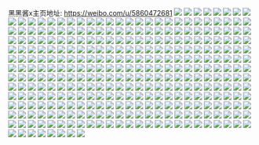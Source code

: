 黑黑酱x主页地址: https://weibo.com/u/5860472681 
![](https://wx4.sinaimg.cn/mw2000/006oBWEVly1h90r5mf14vj31kx2dce81.jpg) 
![](https://wx4.sinaimg.cn/mw2000/006oBWEVly1h90r5nqcfbj31kx2dcb29.jpg) 
![](https://wx4.sinaimg.cn/mw2000/006oBWEVly1h90r5p3q2qj31kx2dc1kx.jpg) 
![](https://wx4.sinaimg.cn/mw2000/006oBWEVly1h90r5l492dj31671r9e0w.jpg) 
![](https://wx4.sinaimg.cn/mw2000/006oBWEVly1h90r5qmmrlj31kx2dcu0x.jpg) 
![](https://wx4.sinaimg.cn/mw2000/006oBWEVly1h90r5rwih1j31kx2dcb29.jpg) 
![](https://wx4.sinaimg.cn/mw2000/006oBWEVly1h90r5tizcmj31kx2dcb29.jpg) 
![](https://wx4.sinaimg.cn/mw2000/006oBWEVly1h90r5v600ij31kx2dchdt.jpg) 
![](https://wx4.sinaimg.cn/mw2000/006oBWEVly1h90r5wo2c5j31kx2dcb29.jpg) 
![](https://wx4.sinaimg.cn/mw2000/006oBWEVly1h8y9wch7ifj30sp18pthv.jpg) 
![](https://wx4.sinaimg.cn/mw2000/006oBWEVly1h8y9wcy1pqj30q3156al0.jpg) 
![](https://wx4.sinaimg.cn/mw2000/006oBWEVly1h8s3oopva9j30u01hcqke.jpg) 
![](https://wx4.sinaimg.cn/mw2000/006oBWEVly1h8qaakqudrj315n1jjk6k.jpg) 
![](https://wx4.sinaimg.cn/mw2000/006oBWEVly1h8m4sv3pxvj31o0280qv5.jpg) 
![](https://wx4.sinaimg.cn/mw2000/006oBWEVly1h8m4swnwv5j31o0280u0x.jpg) 
![](https://wx4.sinaimg.cn/mw2000/006oBWEVly1h8m4stdvn9j31o0280qv5.jpg) 
![](https://wx4.sinaimg.cn/mw2000/006oBWEVly1h8fn76sav5j31pr2ac7wi.jpg) 
![](https://wx4.sinaimg.cn/mw2000/006oBWEVly1h818fxtm4qj31s02dcx6p.jpg) 
![](https://wx4.sinaimg.cn/mw2000/006oBWEVly1h818fztl8tj31s02dcu0x.jpg) 
![](https://wx4.sinaimg.cn/mw2000/006oBWEVly1h818g22qyij31s02dcnpd.jpg) 
![](https://wx4.sinaimg.cn/mw2000/006oBWEVly1h7u7a7klhlj31s02dcu0y.jpg) 
![](https://wx4.sinaimg.cn/mw2000/006oBWEVly1h7mr6ggll6j31s02dc7wh.jpg) 
![](https://wx4.sinaimg.cn/mw2000/006oBWEVly1h7mr6f7setj31o0280u0x.jpg) 
![](https://wx4.sinaimg.cn/mw2000/006oBWEVly1h7mr6gr1gqj31s02dc4ge.jpg) 
![](https://wx4.sinaimg.cn/mw2000/006oBWEVly1h7mr6icjx8j30zk0k0gpz.jpg) 
![](https://wx4.sinaimg.cn/mw2000/006oBWEVly1h769qpvgm5j31s02dcwnj.jpg) 
![](https://wx4.sinaimg.cn/mw2000/006oBWEVly1h769ql0ik8j31s02dc492.jpg) 
![](https://wx4.sinaimg.cn/mw2000/006oBWEVly1h73kpv6df4j31s02dcqv5.jpg) 
![](https://wx4.sinaimg.cn/mw2000/006oBWEVly1h73kpswprkj31401hcasj.jpg) 
![](https://wx4.sinaimg.cn/mw2000/006oBWEVly1h73kq2b0u7j33402c01ky.jpg) 
![](https://wx4.sinaimg.cn/mw2000/006oBWEVly1h704j5s9koj31rz2dce82.jpg) 
![](https://wx4.sinaimg.cn/mw2000/006oBWEVly1h704j9i44fj31s02dckjl.jpg) 
![](https://wx4.sinaimg.cn/mw2000/006oBWEVly1h704jg3nzwj31s02dcu0z.jpg) 
![](https://wx4.sinaimg.cn/mw2000/006oBWEVly1h704j4q4wmj31jf21wtmj.jpg) 
![](https://wx4.sinaimg.cn/mw2000/006oBWEVly1h704jitdfsj31s02dcu0x.jpg) 
![](https://wx4.sinaimg.cn/mw2000/006oBWEVly1h704jcckfej31s02dcnpd.jpg) 
![](https://wx4.sinaimg.cn/mw2000/006oBWEVly1h704jm7e60j32c0340npe.jpg) 
![](https://wx4.sinaimg.cn/mw2000/006oBWEVly1h704jzhx0ej31mf25znpg.jpg) 
![](https://wx4.sinaimg.cn/mw2000/006oBWEVly1h6xqulpdjbj31s02dcahh.jpg) 
![](https://wx4.sinaimg.cn/mw2000/006oBWEVly1h6xqumddvoj31r82cbb29.jpg) 
![](https://wx4.sinaimg.cn/mw2000/006oBWEVly1h6xqusv01uj31s02dcjzt.jpg) 
![](https://wx4.sinaimg.cn/mw2000/006oBWEVly1h6xqup5tbmj31s02dc79b.jpg) 
![](https://wx4.sinaimg.cn/mw2000/006oBWEVly1h6xqur32ntj31s02dcnpd.jpg) 
![](https://wx4.sinaimg.cn/mw2000/006oBWEVly1h6xqujgkntj31q02aozr5.jpg) 
![](https://wx4.sinaimg.cn/mw2000/006oBWEVly1h6xquy9h9jj31s02dcwk9.jpg) 
![](https://wx4.sinaimg.cn/mw2000/006oBWEVly1h6xquu0wfdj31tr2fon2q.jpg) 
![](https://wx4.sinaimg.cn/mw2000/006oBWEVly1h6p6t4byyfj31ro2dcnpe.jpg) 
![](https://wx4.sinaimg.cn/mw2000/006oBWEVly1h6mndohxuij31s02dcanj.jpg) 
![](https://wx4.sinaimg.cn/mw2000/006oBWEVly1h6mndhmhfsj31s02dcqv6.jpg) 
![](https://wx4.sinaimg.cn/mw2000/006oBWEVly1h6mndq4lckj31s02dcu0x.jpg) 
![](https://wx4.sinaimg.cn/mw2000/006oBWEVly1h6mndrkxadj316o14w79l.jpg) 
![](https://wx4.sinaimg.cn/mw2000/006oBWEVly1h6lcu9twvyj31s02dckjl.jpg) 
![](https://wx4.sinaimg.cn/mw2000/006oBWEVly1h6lcu9bx3yj313a1gck0b.jpg) 
![](https://wx4.sinaimg.cn/mw2000/006oBWEVly1h6bjyebgdsj32c02c0npd.jpg) 
![](https://wx4.sinaimg.cn/mw2000/006oBWEVly1h68wwa0w41j31s02dc4qq.jpg) 
![](https://wx4.sinaimg.cn/mw2000/006oBWEVly1h68wwcienwj33402c0b2a.jpg) 
![](https://wx4.sinaimg.cn/mw2000/006oBWEVly1h68wwf41myj31s02dcx6p.jpg) 
![](https://wx4.sinaimg.cn/mw2000/006oBWEVly1h66cztu6qij30vz1bz0uw.jpg) 
![](https://wx4.sinaimg.cn/mw2000/006oBWEVly1h66czsndk7j308607rwek.jpg) 
![](https://wx4.sinaimg.cn/mw2000/006oBWEVly1h64e5zllsxj30wi0aaacf.jpg) 
![](https://wx4.sinaimg.cn/mw2000/006oBWEVly1h5zf3fugpoj31671katdw.jpg) 
![](https://wx4.sinaimg.cn/mw2000/006oBWEVly1h5xh52frwij30da0570sq.jpg) 
![](https://wx4.sinaimg.cn/mw2000/006oBWEVly1h5x6x7j1cjj31s02dctve.jpg) 
![](https://wx4.sinaimg.cn/mw2000/006oBWEVly1h5x6x81kouj31s02dc7wh.jpg) 
![](https://wx4.sinaimg.cn/mw2000/006oBWEVly1h5vqtuqxmrj32572574pa.jpg) 
![](https://wx4.sinaimg.cn/mw2000/006oBWEVly1h5vqtv6w7hj312y0lxq3i.jpg) 
![](https://wx4.sinaimg.cn/mw2000/006oBWEVly1h5vqtxigpqj32c02c01ky.jpg) 
![](https://wx4.sinaimg.cn/mw2000/006oBWEVly1h5vqttz4blj32c02c0npe.jpg) 
![](https://wx4.sinaimg.cn/mw2000/006oBWEVly1h5vqtyjy6cj31s02dc4qq.jpg) 
![](https://wx4.sinaimg.cn/mw2000/006oBWEVly1h5vqu0bfnfj32c03407wj.jpg) 
![](https://wx4.sinaimg.cn/mw2000/006oBWEVly1h5v3d4309cj31nz280hdu.jpg) 
![](https://wx4.sinaimg.cn/mw2000/006oBWEVly1h5v3d0r5gjj31nz2804qq.jpg) 
![](https://wx4.sinaimg.cn/mw2000/006oBWEVly1h5v3d5zeu7j31nz2804qq.jpg) 
![](https://wx4.sinaimg.cn/mw2000/006oBWEVly1h5v3d8aac5j31nz2801ky.jpg) 
![](https://wx4.sinaimg.cn/mw2000/006oBWEVly1h5ss15g89yj30r8106ahy.jpg) 
![](https://wx4.sinaimg.cn/mw2000/006oBWEVly1h5ss15yd05j31s02dcb29.jpg) 
![](https://wx4.sinaimg.cn/mw2000/006oBWEVly1h5ss17uv1aj30u00u0jyw.jpg) 
![](https://wx4.sinaimg.cn/mw2000/006oBWEVly1h5ss1896b4j32dc1s0hdt.jpg) 
![](https://wx4.sinaimg.cn/mw2000/006oBWEVly1h5ss13q2yaj32dz1shkjl.jpg) 
![](https://wx4.sinaimg.cn/mw2000/006oBWEVly1h5ss1aix8wj31rz1rzx2p.jpg) 
![](https://wx4.sinaimg.cn/mw2000/006oBWEVly1h5qdykq723j31kw2dce81.jpg) 
![](https://wx4.sinaimg.cn/mw2000/006oBWEVly1h5qdyqnoh9j31iz28a7wh.jpg) 
![](https://wx4.sinaimg.cn/mw2000/006oBWEVly1h5qdynaq54j31kw2dce81.jpg) 
![](https://wx4.sinaimg.cn/mw2000/006oBWEVly1h5qdyp6q32j31kw2dc7wh.jpg) 
![](https://wx4.sinaimg.cn/mw2000/006oBWEVly1h5qdyskgtxj31kw2dckjl.jpg) 
![](https://wx4.sinaimg.cn/mw2000/006oBWEVly1h5qdyun2s5j31kw2dc4qp.jpg) 
![](https://wx4.sinaimg.cn/mw2000/006oBWEVly1h5mspvif2kj31o0280u0x.jpg) 
![](https://wx4.sinaimg.cn/mw2000/006oBWEVly1h5ht2d5sfkj32dc1s0hdt.jpg) 
![](https://wx4.sinaimg.cn/mw2000/006oBWEVly1h5ht1iep0fj33402c0qv6.jpg) 
![](https://wx4.sinaimg.cn/mw2000/006oBWEVly1h5ht2c0b5cj33402c0npf.jpg) 
![](https://wx4.sinaimg.cn/mw2000/006oBWEVly1h58z0qibiwj31o0280x6q.jpg) 
![](https://wx4.sinaimg.cn/mw2000/006oBWEVly1h58z0sz75gj31o02804qr.jpg) 
![](https://wx4.sinaimg.cn/mw2000/006oBWEVly1h549gwelapj31o0280qrt.jpg) 
![](https://wx4.sinaimg.cn/mw2000/006oBWEVly1h549gvdi3cj31o0280h7r.jpg) 
![](https://wx4.sinaimg.cn/mw2000/006oBWEVly1h4w4htmjnqj31s02dcu0x.jpg) 
![](https://wx4.sinaimg.cn/mw2000/006oBWEVly1h4w4hviwujj31o0280u0x.jpg) 
![](https://wx4.sinaimg.cn/mw2000/006oBWEVly1h4w4hrqr3gj31s02dchdt.jpg) 
![](https://wx4.sinaimg.cn/mw2000/006oBWEVly1h4w4hwi2k1j31s02dce81.jpg) 
![](https://wx4.sinaimg.cn/mw2000/006oBWEVly1h4w4hzm0sej32dc2d9qv5.jpg) 
![](https://wx4.sinaimg.cn/mw2000/006oBWEVly1h4w4hqxnnjj32dc1s0x6p.jpg) 
![](https://wx4.sinaimg.cn/mw2000/006oBWEVly1h4rjbofpvzj31o0280u0x.jpg) 
![](https://wx4.sinaimg.cn/mw2000/006oBWEVly1h4rjbq2hs4j33402c04qp.jpg) 
![](https://wx4.sinaimg.cn/mw2000/006oBWEVly1h4n0ji2szuj316o1kwb0c.jpg) 
![](https://wx4.sinaimg.cn/mw2000/006oBWEVly1h4jg0n1kvrj31s02dcb2a.jpg) 
![](https://wx4.sinaimg.cn/mw2000/006oBWEVly1h4jg0lnspoj31s02dchdt.jpg) 
![](https://wx4.sinaimg.cn/mw2000/006oBWEVly1h4jg0nr0umj31s02dchdt.jpg) 
![](https://wx4.sinaimg.cn/mw2000/006oBWEVly1h4i8zp5201j31j02psu0y.jpg) 
![](https://wx4.sinaimg.cn/mw2000/006oBWEVly1h4i8zqvirnj31s02dcnpe.jpg) 
![](https://wx4.sinaimg.cn/mw2000/006oBWEVly1h4i8zsby4yj31s02dc7wi.jpg) 
![](https://wx4.sinaimg.cn/mw2000/006oBWEVly1h4i8zuhbylj31s02dchdu.jpg) 
![](https://wx4.sinaimg.cn/mw2000/006oBWEVly1h4i8zw1e9wj31s02dchdu.jpg) 
![](https://wx4.sinaimg.cn/mw2000/006oBWEVly1h4i8zzefolj31s02dcb2a.jpg) 
![](https://wx4.sinaimg.cn/mw2000/006oBWEVly1h4i8zmkfu3j31s02dce82.jpg) 
![](https://wx4.sinaimg.cn/mw2000/006oBWEVly1h4i9027dasj31s02dc7wi.jpg) 
![](https://wx4.sinaimg.cn/mw2000/006oBWEVly1h4hbybac2xj31s02dce81.jpg) 
![](https://wx4.sinaimg.cn/mw2000/006oBWEVly1h4hbyd7vchj31s02dcb29.jpg) 
![](https://wx4.sinaimg.cn/mw2000/006oBWEVly1h4hbyee2v5j32dc2dc4qp.jpg) 
![](https://wx4.sinaimg.cn/mw2000/006oBWEVly1h4hbydziu9j30zg1bagpz.jpg) 
![](https://wx4.sinaimg.cn/mw2000/006oBWEVly1h4hbyexoedj31hc0u0nbu.jpg) 
![](https://wx4.sinaimg.cn/mw2000/006oBWEVly1h4hbyg6gvbj32c02c0x6p.jpg) 
![](https://wx4.sinaimg.cn/mw2000/006oBWEVly1h4du3i90w7j31ix218e81.jpg) 
![](https://wx4.sinaimg.cn/mw2000/006oBWEVly1h4du3fbt2fj32c02c0x6p.jpg) 
![](https://wx4.sinaimg.cn/mw2000/006oBWEVly1h4du3gep70j31s02dcu0x.jpg) 
![](https://wx4.sinaimg.cn/mw2000/006oBWEVly1h4du3hcentj31mq26anpd.jpg) 
![](https://wx4.sinaimg.cn/mw2000/006oBWEVly1h4du3kdabgj31mi260hdt.jpg) 
![](https://wx4.sinaimg.cn/mw2000/006oBWEVly1h4cna71t64j31o0280hdt.jpg) 
![](https://wx4.sinaimg.cn/mw2000/006oBWEVly1h4cna46xbwj31o0280e81.jpg) 
![](https://wx4.sinaimg.cn/mw2000/006oBWEVly1h4cna5nevzj31o0280hdt.jpg) 
![](https://wx4.sinaimg.cn/mw2000/006oBWEVly1h498wmlpyaj32dc2dcnpe.jpg) 
![](https://wx4.sinaimg.cn/mw2000/006oBWEVly1h498wlbtx9j32dc2dcqv6.jpg) 
![](https://wx4.sinaimg.cn/mw2000/006oBWEVly1h47wrn1n4fj31s02dcnpd.jpg) 
![](https://wx4.sinaimg.cn/mw2000/006oBWEVly1h47wrlza7ej31h0206hdt.jpg) 
![](https://wx4.sinaimg.cn/mw2000/006oBWEVly1h47wrmglsgj31s02dckjl.jpg) 
![](https://wx4.sinaimg.cn/mw2000/006oBWEVly1h47wrkm2qjj31s02dc4qp.jpg) 
![](https://wx4.sinaimg.cn/mw2000/006oBWEVly1h47wrlgbtvj31s02dchdu.jpg) 
![](https://wx4.sinaimg.cn/mw2000/006oBWEVly1h47wrk46b6j31s02dcqv5.jpg) 
![](https://wx4.sinaimg.cn/mw2000/006oBWEVly1h470h6qkk1j30tk0t2gpb.jpg) 
![](https://wx4.sinaimg.cn/mw2000/006oBWEVly1h46rig4wzrj31s02dcnpd.jpg) 
![](https://wx4.sinaimg.cn/mw2000/006oBWEVly1h46rifewlyj31lv256e81.jpg) 
![](https://wx4.sinaimg.cn/mw2000/006oBWEVly1h46rigynrpj31s02dcqv5.jpg) 
![](https://wx4.sinaimg.cn/mw2000/006oBWEVly1h46rihr1qzj31s02dcx6p.jpg) 
![](https://wx4.sinaimg.cn/mw2000/006oBWEVly1h46riixid2j30q50r911c.jpg) 
![](https://wx4.sinaimg.cn/mw2000/006oBWEVly1h46riigwepj31h71yzhdt.jpg) 
![](https://wx4.sinaimg.cn/mw2000/006oBWEVly1h440mtvxqpj31s01s0npd.jpg) 
![](https://wx4.sinaimg.cn/mw2000/006oBWEVly1h440muktloj31s01rzkjl.jpg) 
![](https://wx4.sinaimg.cn/mw2000/006oBWEVly1h440msxhc6j31rz1rzkjl.jpg) 
![](https://wx4.sinaimg.cn/mw2000/006oBWEVly1h424bfsxg5j31s02dc7wh.jpg) 
![](https://wx4.sinaimg.cn/mw2000/006oBWEVly1h41zwjfrthj31ie20jkjl.jpg) 
![](https://wx4.sinaimg.cn/mw2000/006oBWEVly1h41zwmzsd0j31s02dcu0x.jpg) 
![](https://wx4.sinaimg.cn/mw2000/006oBWEVly1h41zwl9vafj31fx1x9qv5.jpg) 
![](https://wx4.sinaimg.cn/mw2000/006oBWEVly1h3zyg004yjj32c0340x6q.jpg) 
![](https://wx4.sinaimg.cn/mw2000/006oBWEVly1h3zyfarg94j32c02c0qv5.jpg) 
![](https://wx4.sinaimg.cn/mw2000/006oBWEVly1h3yocz1tytj31o0280e81.jpg) 
![](https://wx4.sinaimg.cn/mw2000/006oBWEVly1h3w5ve4oy4j32c02c0x6q.jpg) 
![](https://wx4.sinaimg.cn/mw2000/006oBWEVly1h3w5vf2nm4j32c02c0e81.jpg) 
![](https://wx4.sinaimg.cn/mw2000/006oBWEVly1h3qmxgctn8j31s02dc7wh.jpg) 
![](https://wx4.sinaimg.cn/mw2000/006oBWEVly1h3qmxjzmymj31s02dchdt.jpg) 
![](https://wx4.sinaimg.cn/mw2000/006oBWEVly1h3qmxjcaorj31o0280kjl.jpg) 
![](https://wx4.sinaimg.cn/mw2000/006oBWEVly1h3qmxfpqy0j324m24m7wh.jpg) 
![](https://wx4.sinaimg.cn/mw2000/006oBWEVly1h3qmxesj64j33402c0kjm.jpg) 
![](https://wx4.sinaimg.cn/mw2000/006oBWEVly1h3mr8zuseij32c02c0u0x.jpg) 
![](https://wx4.sinaimg.cn/mw2000/006oBWEVly1h3mr90urkrj32dc1s0b29.jpg) 
![](https://wx4.sinaimg.cn/mw2000/006oBWEVly1h3mr8z0eqzj32dc1rznpd.jpg) 
![](https://wx4.sinaimg.cn/mw2000/006oBWEVly1h3mr90ewixj31ap1ap4g8.jpg) 
![](https://wx4.sinaimg.cn/mw2000/006oBWEVly1h3lr26w7rxj31o0280kjl.jpg) 
![](https://wx4.sinaimg.cn/mw2000/006oBWEVly1h3ku7b5kb3j32c0340x6p.jpg) 
![](https://wx4.sinaimg.cn/mw2000/006oBWEVly1h3j3qcd766j30u00u0gy8.jpg) 
![](https://wx4.sinaimg.cn/mw2000/006oBWEVly1h3hd56ksgxj31o0280u0x.jpg) 
![](https://wx4.sinaimg.cn/mw2000/006oBWEVly1h37vjbtpj3j31s02dc4qp.jpg) 
![](https://wx4.sinaimg.cn/mw2000/006oBWEVly1h37vjb8js5j31lv2551kx.jpg) 
![](https://wx4.sinaimg.cn/mw2000/006oBWEVly1h35qoeamgcj31o02804qp.jpg) 
![](https://wx4.sinaimg.cn/mw2000/006oBWEVly1h320tisi78j31o0280hdu.jpg) 
![](https://wx4.sinaimg.cn/mw2000/006oBWEVly1h320tkh5ddj31o0280e82.jpg) 
![](https://wx4.sinaimg.cn/mw2000/006oBWEVly1h320tm8fcyj31hf1z8b2a.jpg) 
![](https://wx4.sinaimg.cn/mw2000/006oBWEVly1h2adr87v2lj31o0280hdu.jpg) 
![](https://wx4.sinaimg.cn/mw2000/006oBWEVly1h2adr5mmuzj31o02801ky.jpg) 
![](https://wx4.sinaimg.cn/mw2000/006oBWEVly1h20s8qlt3dj31s02dcqv5.jpg) 
![](https://wx4.sinaimg.cn/mw2000/006oBWEVly1h20s8r8q7bj31s02dcqv5.jpg) 
![](https://wx4.sinaimg.cn/mw2000/006oBWEVly1h206ro215ij31o0280u0x.jpg) 
![](https://wx4.sinaimg.cn/mw2000/006oBWEVly1h1uanrhcaqj32801o0npd.jpg) 
![](https://wx4.sinaimg.cn/mw2000/006oBWEVly1h1oitb5i8mj31o02807wi.jpg) 
![](https://wx4.sinaimg.cn/mw2000/006oBWEVly1h1cs9a313vj31ry2dchdt.jpg) 
![](https://wx4.sinaimg.cn/mw2000/006oBWEVly1h1cs9b8hbkj31ry2dckjl.jpg) 
![](https://wx4.sinaimg.cn/mw2000/006oBWEVly1h1cs9c42dxj31ry2dcnpd.jpg) 
![](https://wx4.sinaimg.cn/mw2000/006oBWEVly1h1cs9cz61kj31ry2dc7wh.jpg) 
![](https://wx4.sinaimg.cn/mw2000/006oBWEVly1h1bahsgebcj31o02804qq.jpg) 
![](https://wx4.sinaimg.cn/mw2000/006oBWEVly1h1bahvpxhcj31o0280b2a.jpg) 
![](https://wx4.sinaimg.cn/mw2000/006oBWEVly1h168rfdu71j31du1ugb29.jpg) 
![](https://wx4.sinaimg.cn/mw2000/006oBWEVly1h168rgz27zj31s02dchdu.jpg) 
![](https://wx4.sinaimg.cn/mw2000/006oBWEVly1h168rhxeltj31bk1u37wh.jpg) 
![](https://wx4.sinaimg.cn/mw2000/006oBWEVly1h168rijan8j31601k07ks.jpg) 
![](https://wx4.sinaimg.cn/mw2000/006oBWEVly1h168rjcmanj31iu24i4qp.jpg) 
![](https://wx4.sinaimg.cn/mw2000/006oBWEVly1h168re4u8hj31lx28s7wh.jpg) 
![](https://wx4.sinaimg.cn/mw2000/006oBWEVly1h15oc8ohh9j31s02dc7oq.jpg) 
![](https://wx4.sinaimg.cn/mw2000/006oBWEVly1h15oc991l3j31n526vtnx.jpg) 
![](https://wx4.sinaimg.cn/mw2000/006oBWEVly1h14ku54kuzj31s02dc1ky.jpg) 
![](https://wx4.sinaimg.cn/mw2000/006oBWEVly1h14ku70qf5j31s02dc1ky.jpg) 
![](https://wx4.sinaimg.cn/mw2000/006oBWEVly1h14ku86h6kj31lo24wnpd.jpg) 
![](https://wx4.sinaimg.cn/mw2000/006oBWEVly1h14ku9aun6j31s02dc1ky.jpg) 
![](https://wx4.sinaimg.cn/mw2000/006oBWEVly1h14kuact85j31s02dc1ky.jpg) 
![](https://wx4.sinaimg.cn/mw2000/006oBWEVly1h14ku2w332j31s02dcu0x.jpg) 
![](https://wx4.sinaimg.cn/mw2000/006oBWEVly1h13w3lqupej31o0280x6p.jpg) 
![](https://wx4.sinaimg.cn/mw2000/006oBWEVly1h13w3nt69wj31o0280u0x.jpg) 
![](https://wx4.sinaimg.cn/mw2000/006oBWEVly1h1076j9dayj31om28t1kx.jpg) 
![](https://wx4.sinaimg.cn/mw2000/006oBWEVly1h0y0er133lj31s02dchdt.jpg) 
![](https://wx4.sinaimg.cn/mw2000/006oBWEVly1h0y0epvoqnj31h41yhqd4.jpg) 
![](https://wx4.sinaimg.cn/mw2000/006oBWEVly1h0y0ersb47j31lo24xb29.jpg) 
![](https://wx4.sinaimg.cn/mw2000/006oBWEVly1h0y0esg247j31s02db7wh.jpg) 
![](https://wx4.sinaimg.cn/mw2000/006oBWEVly1h0vcasx40aj31qu1qukjl.jpg) 
![](https://wx4.sinaimg.cn/mw2000/006oBWEVly1h0t9kdoh32j31rz1rz1kx.jpg) 
![](https://wx4.sinaimg.cn/mw2000/006oBWEVly1h0hsxxznxfj31s02dcnpd.jpg) 
![](https://wx4.sinaimg.cn/mw2000/006oBWEVly1h0hsxyx6g4j31s02dce81.jpg) 
![](https://wx4.sinaimg.cn/mw2000/006oBWEVly1h0hsxzx8f9j31s02dckjl.jpg) 
![](https://wx4.sinaimg.cn/mw2000/006oBWEVly1h0hsxwqa5jj31s02dce81.jpg) 
![](https://wx4.sinaimg.cn/mw2000/006oBWEVly1h01786x4q6j31s02dcb29.jpg) 
![](https://wx4.sinaimg.cn/mw2000/006oBWEVly1h01787jmxtj31s02dcb29.jpg) 
![](https://wx4.sinaimg.cn/mw2000/006oBWEVly1gzmmp8wsucj30u0140gxd.jpg) 
![](https://wx4.sinaimg.cn/mw2000/006oBWEVly1gzfibgwyj9j31o828bnpd.jpg) 
![](https://wx4.sinaimg.cn/mw2000/006oBWEVly1gzfibicgp3j31ca1sdqnt.jpg) 
![](https://wx4.sinaimg.cn/mw2000/006oBWEVly1gzfib7iymtj31b51qvkbv.jpg) 
![](https://wx4.sinaimg.cn/mw2000/006oBWEVly1gzfibl5imgj33402c0npe.jpg) 
![](https://wx4.sinaimg.cn/mw2000/006oBWEVly1gzfib98r6nj31o0280b29.jpg) 
![](https://wx4.sinaimg.cn/mw2000/006oBWEVly1gzc5lznlljj31o0280npd.jpg) 
![](https://wx4.sinaimg.cn/mw2000/006oBWEVly1gzc5lvvnctj31o0280npd.jpg) 
![](https://wx4.sinaimg.cn/mw2000/006oBWEVly1gz6aniai2gj31o01o01kx.jpg) 
![](https://wx4.sinaimg.cn/mw2000/006oBWEVly1gz3jk3cad1j31nv27tu0x.jpg) 
![](https://wx4.sinaimg.cn/mw2000/006oBWEVly1gz3jknpkbjj31o02801kx.jpg) 
![](https://wx4.sinaimg.cn/mw2000/006oBWEVly1gz3jkxwvddj32c03407wj.jpg) 
![](https://wx4.sinaimg.cn/mw2000/006oBWEVly1gz3jkyu7ugj31o01o0hdn.jpg) 
![](https://wx4.sinaimg.cn/mw2000/006oBWEVly1gykjesx6l5j31ag1yvkjl.jpg) 
![](https://wx4.sinaimg.cn/mw2000/006oBWEVly1gykjepx6n5j31501t8b29.jpg) 
![](https://wx4.sinaimg.cn/mw2000/006oBWEVly1gykjen874mj316e1rxe81.jpg) 
![](https://wx4.sinaimg.cn/mw2000/006oBWEVly1gykjexoefvj328y28ykjm.jpg) 
![](https://wx4.sinaimg.cn/mw2000/006oBWEVly1gy7uca7l0jj33402c0npe.jpg) 
![](https://wx4.sinaimg.cn/mw2000/006oBWEVly1gy7ucbw7twj31o02807wh.jpg) 
![](https://wx4.sinaimg.cn/mw2000/006oBWEVly1gxwbc6e0hyj31o0280u0x.jpg) 
![](https://wx4.sinaimg.cn/mw2000/006oBWEVly1gxpbsvqexfj31c02dce82.jpg) 
![](https://wx4.sinaimg.cn/mw2000/006oBWEVly1gxpbtaf6v6j31c02dcx6p.jpg) 
![](https://wx4.sinaimg.cn/mw2000/006oBWEVly1gxnzicj7kvj31s02dc4qp.jpg) 
![](https://wx4.sinaimg.cn/mw2000/006oBWEVly1gxnzijh0goj31s02dc4qp.jpg) 
![](https://wx4.sinaimg.cn/mw2000/006oBWEVly1gxljo4mw0qj31jc1jce6w.jpg) 
![](https://wx4.sinaimg.cn/mw2000/006oBWEVly1gxe8ytk0f0j31o0281e82.jpg) 
![](https://wx4.sinaimg.cn/mw2000/006oBWEVly1gxe8yuqg1tj31o0281b2a.jpg) 
![](https://wx4.sinaimg.cn/mw2000/006oBWEVly1gxe8yxtrndj31o0281u11.jpg) 
![](https://wx4.sinaimg.cn/mw2000/006oBWEVly1gwtyxckc8oj31o0280kjl.jpg) 
![](https://wx4.sinaimg.cn/mw2000/006oBWEVly1gwrmudvnlhj31kv2dcb29.jpg) 
![](https://wx4.sinaimg.cn/mw2000/006oBWEVly1gwrmuhaytaj322035sqv5.jpg) 
![](https://wx4.sinaimg.cn/mw2000/006oBWEVly1gwrmuk2kn6j31i72a47wh.jpg) 
![](https://wx4.sinaimg.cn/mw2000/006oBWEVly1gwpfsqpo8zj31o01o04qp.jpg) 
![](https://wx4.sinaimg.cn/mw2000/006oBWEVly1gwn6bcyr8xj32c0340b29.jpg) 
![](https://wx4.sinaimg.cn/mw2000/006oBWEVly1gw0ss0ahhdj312a12adwr.jpg) 
![](https://wx4.sinaimg.cn/mw2000/006oBWEVly1gw0srzm5b6j312s12s7mw.jpg) 
![](https://wx4.sinaimg.cn/mw2000/006oBWEVly1gvyv2dltnsj31lu217hbv.jpg) 
![](https://wx4.sinaimg.cn/mw2000/006oBWEVly1gvyv28samtj31al1o04mh.jpg) 
![](https://wx4.sinaimg.cn/mw2000/006oBWEVly1gvyv2h1k9kj31al1o0qsv.jpg) 
![](https://wx4.sinaimg.cn/mw2000/006oBWEVly1gvhluzjaorj62c0340b2902.jpg) 
![](https://wx4.sinaimg.cn/mw2000/006oBWEVly1gvc9y0jk0ej61o0280b2902.jpg) 
![](https://wx4.sinaimg.cn/mw2000/006oBWEVly1gurq7puj3bj61m525ikjm02.jpg) 
![](https://wx4.sinaimg.cn/mw2000/006oBWEVly1gurq7rtbwsj62c0340e8402.jpg) 
![](https://wx4.sinaimg.cn/mw2000/006oBWEVly1gurq7t1is6j62ds1sg4qp02.jpg) 
![](https://wx4.sinaimg.cn/mw2000/006oBWEVly1gurq7u62uqj62c0340npe02.jpg) 
![](https://wx4.sinaimg.cn/mw2000/006oBWEVly1guoghi70cxj620q20qu0x02.jpg) 
![](https://wx4.sinaimg.cn/mw2000/006oBWEVly1guoochs2i8j61o0280npd02.jpg) 
![](https://wx4.sinaimg.cn/mw2000/006oBWEVly1guogi48ikij62c0340qv602.jpg) 
![](https://wx4.sinaimg.cn/mw2000/006oBWEVly1guogibm5y0j62c02c0b2902.jpg) 
![](https://wx4.sinaimg.cn/mw2000/006oBWEVly1gu0d2ewxrsj30u00u011h.jpg) 
![](https://wx4.sinaimg.cn/mw2000/006oBWEVly1gtr72w6e5vj30yc0yc4av.jpg) 
![](https://wx4.sinaimg.cn/mw2000/006oBWEVly1gtqwug7j0hj32c02c0hdt.jpg) 
![](https://wx4.sinaimg.cn/mw2000/006oBWEVly1gtqwufc56ij32c02c0u0x.jpg) 
![](https://wx4.sinaimg.cn/mw2000/006oBWEVly1gteg0jkhtgj32c02c2hdv.jpg) 
![](https://wx4.sinaimg.cn/mw2000/006oBWEVly1gteg0n0j4xj32bx2c04qr.jpg) 
![](https://wx4.sinaimg.cn/mw2000/006oBWEVly1gtefzidqnhj32c02c2u10.jpg) 
![](https://wx4.sinaimg.cn/mw2000/006oBWEVly1gteg0gl2o6j32bx2c0x6r.jpg) 
![](https://wx4.sinaimg.cn/mw2000/006oBWEVly1gtaqnnp7k1j30mo0sgn1t.jpg) 
![](https://wx4.sinaimg.cn/mw2000/006oBWEVly1gt9sgvbo66j31pz2bh1kx.jpg) 
![](https://wx4.sinaimg.cn/mw2000/006oBWEVly1gt9sh278vjj32c02c0kjl.jpg) 
![](https://wx4.sinaimg.cn/mw2000/006oBWEVly1gsqu003xqlj32c0340e82.jpg) 
![](https://wx4.sinaimg.cn/mw2000/006oBWEVly1gsnggfy2x3j33402c0b2a.jpg) 
![](https://wx4.sinaimg.cn/mw2000/006oBWEVly1grqvypbw2yj31sg2dsb29.jpg) 
![](https://wx4.sinaimg.cn/mw2000/006oBWEVly1gquty2vcvtj32dc1kwb2d.jpg) 
![](https://wx4.sinaimg.cn/mw2000/006oBWEVly1gqln5onxtij30u0140wqy.jpg) 
![](https://wx4.sinaimg.cn/mw2000/006oBWEVly1gqln5pb50bj30u0141jzo.jpg) 
![](https://wx4.sinaimg.cn/mw2000/006oBWEVly1gpewv99u8aj31ku1kuqp5.jpg) 
![](https://wx4.sinaimg.cn/mw2000/006oBWEVly1gpewv7jz08j31l21l24qp.jpg) 
![](https://wx4.sinaimg.cn/mw2000/006oBWEVly1go5tw7xauqj30u00u0amf.jpg) 
![](https://wx4.sinaimg.cn/mw2000/006oBWEVly1go3hozkq7hj32c0340hdt.jpg) 
![](https://wx4.sinaimg.cn/mw2000/006oBWEVly1go3hp13bijj32c0340e81.jpg) 
![](https://wx4.sinaimg.cn/mw2000/006oBWEVly1go3hp2c81pj32c02c0kjl.jpg) 
![](https://wx4.sinaimg.cn/mw2000/006oBWEVly1gnu4u2erfmj30u0140477.jpg) 
![](https://wx4.sinaimg.cn/mw2000/006oBWEVly1gnomahw6ycj32c02c0kjl.jpg) 
![](https://wx4.sinaimg.cn/mw2000/006oBWEVly1gnomaiaue5j33402c01kx.jpg) 
![](https://wx4.sinaimg.cn/mw2000/006oBWEVly1gnltcg77xwj32901oqu0x.jpg) 
![](https://wx4.sinaimg.cn/mw2000/006oBWEVly1gnk1tjoynfj32c02c0kfi.jpg) 
![](https://wx4.sinaimg.cn/mw2000/006oBWEVly1gng5pswqdnj32c02c0kjl.jpg) 
![](https://wx4.sinaimg.cn/mw2000/006oBWEVly1gng5ptqkv6j32c0340hdu.jpg) 
![](https://wx4.sinaimg.cn/mw2000/006oBWEVly1gng5pujeqpj32c0340hdu.jpg) 
![](https://wx4.sinaimg.cn/mw2000/006oBWEVly1gng5pv3t64j32c02c07wi.jpg) 
![](https://wx4.sinaimg.cn/mw2000/006oBWEVly1gn1j86qmwzj30u00u0agx.jpg) 
![](https://wx4.sinaimg.cn/mw2000/006oBWEVly1gmomyw5dz0j30u013swlj.jpg) 
![](https://wx4.sinaimg.cn/mw2000/006oBWEVly1gmomywv572j30u0140tfo.jpg) 
![](https://wx4.sinaimg.cn/mw2000/006oBWEVly1gmiy6tzb5gj30u00u0gso.jpg) 
![](https://wx4.sinaimg.cn/mw2000/006oBWEVly1gmiy6te4dbj30u00u0dmc.jpg) 
![](https://wx4.sinaimg.cn/mw2000/006oBWEVly1gmiy6v9ui3j30u00u0jzl.jpg) 
![](https://wx4.sinaimg.cn/mw2000/006oBWEVly1gmiy6vwoi4j30u00u0ai3.jpg) 
![](https://wx4.sinaimg.cn/mw2000/006oBWEVly1gly0498ayrj30u00u0k3u.jpg) 
![](https://wx4.sinaimg.cn/mw2000/006oBWEVly1gly048h5quj30u00u0gy3.jpg) 
![](https://wx4.sinaimg.cn/mw2000/006oBWEVly1gly049uue9j30u00u0n8d.jpg) 
![](https://wx4.sinaimg.cn/mw2000/006oBWEVly1gly04ajx9uj30u00u0wr4.jpg) 
![](https://wx4.sinaimg.cn/mw2000/006oBWEVly1glvq9gqtxrj30u0140123.jpg) 
![](https://wx4.sinaimg.cn/mw2000/006oBWEVly1glmi52ynkvj30u00u0teb.jpg) 
![](https://wx4.sinaimg.cn/mw2000/006oBWEVly1glmi53mvsnj31400u0jvt.jpg) 
![](https://wx4.sinaimg.cn/mw2000/006oBWEVly1glmi54im61j31400u0jxg.jpg) 
![](https://wx4.sinaimg.cn/mw2000/006oBWEVly1glmi55400ij31400u079r.jpg) 
![](https://wx4.sinaimg.cn/mw2000/006oBWEVly1glmi50vbb5j30u013yn87.jpg) 
![](https://wx4.sinaimg.cn/mw2000/006oBWEVly1glmi5601h9j313y0u0aiw.jpg) 
![](https://wx4.sinaimg.cn/mw2000/006oBWEVly1glgtyq97hqj30u00u044j.jpg) 
